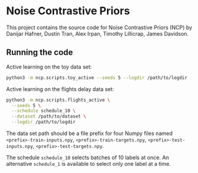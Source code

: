# Noise Contrastive Priors

This project contains the source code for Noise Contrastive Priors (NCP) by
Danijar Hafner, Dustin Tran, Alex Irpan, Timothy Lillicrap, James Davidson.

## Running the code

Active learning on the toy data set:

```sh
python3 -m ncp.scripts.toy_active --seeds 5 --logdir /path/to/logdir
```

Active learning on the flights delay data set:

```sh
python3 -m ncp.scripts.flights_active \
  --seeds 5 \
  --schedule schedule_10 \
  --dataset /path/to/dataset \
  --logdir /path/to/logdir
```

The data set path should be a file prefix for four Numpy files named
`<prefix>-train-inputs.npy`, `<prefix>-train-targets.npy`,
`<prefix>-test-inputs.npy`, `<prefix>-test-targets.npy`.

The schedule `schedule_10` selects batches of 10 labels at once. An alternative
`schedule_1` is available to select only one label at a time.

